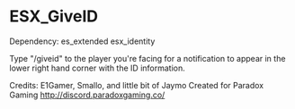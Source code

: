 # ESX_GiveID

Dependency: es_extended
            esx_identity
            
Type "/giveid" to the player you're facing for a notification to appear in the lower right hand corner with the ID information.            


Credits: E1Gamer, Smallo, and little bit of Jaymo
Created for Paradox Gaming http://discord.paradoxgaming.co/
